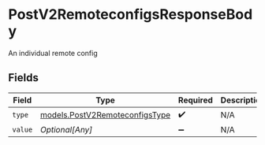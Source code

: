 # PostV2RemoteconfigsResponseBody

An individual remote config


## Fields

| Field                                                                  | Type                                                                   | Required                                                               | Description                                                            |
| ---------------------------------------------------------------------- | ---------------------------------------------------------------------- | ---------------------------------------------------------------------- | ---------------------------------------------------------------------- |
| `type`                                                                 | [models.PostV2RemoteconfigsType](../models/postv2remoteconfigstype.md) | :heavy_check_mark:                                                     | N/A                                                                    |
| `value`                                                                | *Optional[Any]*                                                        | :heavy_minus_sign:                                                     | N/A                                                                    |